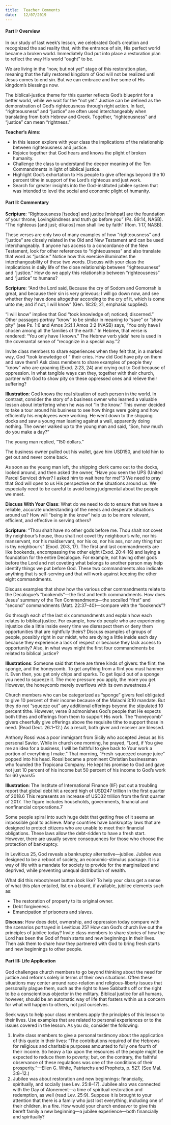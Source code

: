 ```yaml
---
title:  Teacher Comments
date:   12/07/2019
---
```


#### Part I: Overview

In our study of last week’s lesson, we celebrated God’s creation and recognized the sad reality that, with the entrance of sin, His perfect world became a broken world. Immediately God put into place a restoration plan to reflect the way His world “ought” to be.

We are living in the “now, but not yet” stage of this restoration plan, meaning that the fully restored kingdom of God will not be realized until Jesus comes to end sin. But we can embrace and live some of His kingdom’s blessings now.

The biblical-justice theme for this quarter reflects God’s blueprint for a better world, while we wait for the “not yet.” Justice can be defined as the demonstration of God’s righteousness through right action. In fact, “righteousness” and “justice” are often used interchangeably when translating from both Hebrew and Greek. Together, “righteousness” and “justice” can mean “rightness.”

**Teacher’s Aims**:

- In this lesson explore with your class the implications of the relationship between righteousness and justice.
- Rejoice together that God hears and knows the plight of broken humanity.
- Challenge the class to understand the deeper meaning of the Ten Commandments in light of biblical justice.
- Highlight God’s exhortation to His people to give offerings beyond the 10 percent tithe in support of the Lord’s righteous and just work.
- Search for greater insights into the God-instituted jubilee system that was intended to level the social and economic plight of humanity.

#### Part II: Commentary

**Scripture**: “Righteousness [tsedeq] and justice [mishpat] are the foundation of your throne; Lovingkindness and truth go before you” (Ps. 89:14, NASB). “The righteous [and just; dikaios] man shall live by faith” (Rom. 1:17, NASB).

These verses are only two of many examples of how “righteousness” and “justice” are closely related in the Old and New Testament and can be used interchangeably. If anyone has access to a concordance of the New Testament, look for other references to “righteousness” and also translate that word as “justice.” Notice how this exercise illuminates the interchangeability of these two words. Discuss with your class the implications in daily life of the close relationship between “righteousness”  and “justice.” How do we apply this relationship between “righteousness” and “justice” to humans?

**Scripture**: “And the Lord said, Because the cry of Sodom and Gomorrah is great, and because their sin is very grievous; I will go down now, and see whether they have  done altogether according to the cry of it, which  is come unto me; and if not, I will know” (Gen. 18:20, 21, emphasis supplied).

“I will know” implies that God “took knowledge of; noticed; discerned.” Other passages portray “know” to be similar in meaning to “save” or  “show  pity” (see  Ps.  1:6  and Amos  3:2).1   Amos  3:2  (NASB) says, “You only have I chosen among all the families of the earth.” In Hebrew, that verse is rendered: “You only have I known.” The Hebrew verb yāda’ here is used in the covenantal sense of “recognize in a special way.”2

Invite class members to share experiences when they felt that, in a marked way, God “took knowledge of ” their cries. How did God have pity on them and save them? Ask class members to share examples of people they “know” who are groaning (Exod. 2:23, 24) and crying out   to God because of oppression. In what tangible ways can they, together with their church, partner with God to show pity on these oppressed ones and relieve their suffering?

**Illustration**: God knows the real situation of each person in the world.   In contrast, consider the story of a business owner who learned a valuable lesson about interfering when he was not “in the know.” This owner decided to take a tour around his business to see how things were going and how efficiently his employees were working. He went down to the shipping docks and saw a young man leaning against a wall, apparently doing nothing. The owner walked up to the young man and said, “Son, how much do you make a day?”

The young man replied, “150  dollars.”

The business owner pulled out his wallet, gave him USD150, and  told him to get out and never come back.

As soon as the young man left, the shipping clerk came out to the docks, looked around, and then asked the owner, “Have you seen the UPS (United Parcel Service) driver? I asked him to wait here for me!”3 We need to pray that God will open to us His perspective on the situations around us. We especially need to be careful to avoid being judgmental about the people we meet.

**Discuss With Your Class**: What do we need to do to ensure that we have a reliable, accurate understanding of the needs and desperate situations around us? How will “being in the know” help us to be more relevant, efficient, and effective in serving others?

**Scripture**: “Thou shalt have no other gods before me. Thou shalt not covet thy neighbour’s house, thou shalt not covet thy neighbour’s wife, nor his manservant, nor his maidservant, nor his ox, nor his ass, nor any thing that is thy neighbour’s” (Exod. 20:3, 17). The first and last commandments are like bookends, encompassing the other eight (Exod. 20:4–16) and laying a foundation for the entire Decalogue. For example, not having other gods before the Lord and not coveting what belongs to another person may help identify things we put before God. These two commandments also indicate anything that is self-serving and that will work against keeping the other eight commandments.

Discuss examples that show how the various other commandments relate to the Decalogue’s “bookends”—the first and tenth commandments. How does Jesus’ summary of the Ten Commandments—the socalled “first” and “second” commandments (Matt. 22:37–40)—compare with the “bookends”?

Go through each of the last six commandments  and  explain  how each relates to biblical justice. For example, how do people who are experiencing injustice die a little inside every time we  disrespect them   or deny them opportunities that are rightfully theirs? Discuss examples of groups of people, possibly right in our midst, who are dying a little inside each day because they experience a lack of respect or because  they lack access to opportunity? Also, in what ways might the first four commandments be related to biblical justice?

**Illustrations**: Someone said that there are three kinds of givers: the flint, the sponge, and the honeycomb. To get anything from a flint you must hammer it. Even then, you get only chips and sparks. To get liquid out of a sponge you need to squeeze it. The more pressure you apply, the more you get. However, the honeycomb merely overflows with its own sweetness.4

Church members who can be categorized as “sponge” givers feel obligated to give 10 percent of their income because of the Malachi   3:10 mandate. But they do not “squeeze out” any additional offerings beyond the stipulated 10 percent tithe. However, verse 8 admonishes God’s people that He expects both tithes and offerings from them to support His work. The “honeycomb” givers cheerfully give offerings above the requisite tithe to support those in need. (Read Deut. 26:1–12.) As a result, both giver and receiver are blessed.

Anthony Rossi was a poor immigrant from Sicily who accepted Jesus as his personal Savior. While in church one morning, he prayed, “Lord, if You give me an idea for a business, I will be faithful to give back to Your work a portion of everything I make.” That morning, “Fresh-squeezed orange juice” popped into his head. Rossi became a prominent Christian businessman who founded the Tropicana Company. He kept his promise to God and gave not just 10 percent of his income but 50 percent of his income to God’s work for 60 years!5

**Illustration**: The Institute of International Finance (IIF) put out a troubling report that global debt hit a record high of USD247 trillion in the first quarter of 2018.6  This represents an increase of USD32 trillion from the first quarter of 2017. The figure includes households, governments, financial and nonfinancial corporations.7

Some people spiral into such huge debt that getting free of it seems   an impossible goal to achieve. Many countries have bankruptcy laws   that are designed to protect citizens who are unable to meet their financial obligations. These laws allow the debt-ridden to have a fresh start. However, there are usually severe consequences for those who choose  the protection of bankruptcy.

In Leviticus 25, God reveals a bankruptcy alternative—jubilee.  Jubilee was designed to be a reboot of society, an economic-stimulus package. It is a way  of life with a mandate for society to provide for    the marginalized and deprived, while preventing unequal distribution of wealth.

What did this reboot/reset button look like? To help your class get a sense of what this plan entailed, list on a board, if available, jubilee elements such as:

- The restoration of property to its original owner.
- Debt forgiveness.
- Emancipation of prisoners and slaves.

**Discuss**: How does debt, ownership, and oppression today compare with the scenarios portrayed in Leviticus 25? How can God’s church live out the principles of jubilee today? Invite class members to share stories of how the Lord has been the God of fresh starts and new beginnings in their lives. Then ask them to share how they partnered with God to bring fresh starts and new beginnings to other people.

#### Part III: Life Application

God challenges church members to go beyond thinking about the need for justice and reforms solely in terms of their own situations. Often these situations may center around race-relation and religious-liberty issues that personally plague them, such as the right to have Sabbaths off or the right to be a conscientious objector in the military. Biblical justice for all humans, however, should be an automatic way of life that fosters within us a concern for what will happen to others, not just ourselves.

Seek ways to help your class members apply the principles of this lesson to their lives. Use examples that are related to personal experiences or to the issues covered in the lesson. As you do, consider the following:

1.	Invite class members to give a personal testimony about the application of this quote in their lives: “The contributions required of the Hebrews for religious and charitable purposes amounted to fully one fourth of their income. So heavy a tax upon the resources of the people might be expected to reduce them to poverty; but, on the contrary, the faithful observance of these regulations was one of the conditions of their prosperity.”—Ellen G. White, Patriarchs and Prophets, p. 527. (See Mal. 3:8–12.)
2.	Jubilee was about restoration and new beginnings: financially, spiritually, and socially (see Lev. 25:8–17). Jubilee also was connected with the Day of Atonement—a time of spiritual restoration and redemption, as well (read Lev. 25:9). Suppose it is brought to your attention that there is a family who just lost everything, including one of their children, in a fire. How would your church endeavor to give this bereft family a new beginning—a jubilee experience—both financially and spiritually?